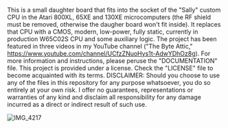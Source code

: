 This is a small daughter board that fits into the socket of the "Sally" custom CPU in the Atari 800XL, 65XE and 130XE microcomputers (the RF shield must be removed, otherwise the daugher board won't fit inside). It replaces that CPU with a CMOS, modern, low-power, fully static, currently in production W65C02S CPU and some auxiliary logic. The project has been featured in three videos in my YouTube channel ("The Byte Attic," https://www.youtube.com/channel/UCfzZNuoHys1t-AdwYDhOz8g). For more information and instructions, please peruse the "DOCUMENTATION" file. This project is provided under a license. Check the "LICENSE" file to become acquainted with its terms. DISCLAIMER: Should you choose to use any of the files in this repository for any purpose whatsoever, you do so entirely at your own risk. I offer no guarantees, representations or warranties of any kind and disclaim all responsibility for any damage incurred as a direct or indirect result of such use.

![IMG_4217](https://user-images.githubusercontent.com/69539226/117316677-15893c00-ae89-11eb-9267-bad1ab0e4221.jpeg)
